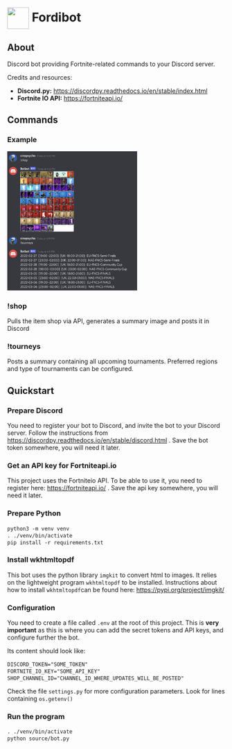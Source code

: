# <img src="https://raw.githack.com/FortAwesome/Font-Awesome/master/svgs/solid/ghost.svg" card_color="#40DBB0" width="50" height="50" style="vertical-align:middle"/> Fordibot

## About
Discord bot providing Fortnite-related commands to your Discord server.

Credits and resources:
* **Discord.py:** https://discordpy.readthedocs.io/en/stable/index.html
* **Fortnite IO API:** https://fortniteapi.io/

## Commands
### Example
<p>
  <img src="docs/images/example.png" width="300" title="Example">
</p>

### !shop
Pulls the item shop via API, generates a summary image and posts it in Discord
### !tourneys
Posts a summary containing all upcoming tournaments. Preferred regions and type of tournaments can be configured.

## Quickstart
### Prepare Discord
You need to register your bot to Discord, and invite the bot to your Discord server. Follow the instructions from https://discordpy.readthedocs.io/en/stable/discord.html . Save the bot token somewhere, you will need it later.

### Get an API key for Fortniteapi.io
This project uses the Fortniteio API. To be able to use it, you need to register here: https://fortniteapi.io/ . Save the api key somewhere, you will need it later.

### Prepare Python
```
python3 -m venv venv
. ./venv/bin/activate
pip install -r requirements.txt
```

### Install wkhtmltopdf
This bot uses the python library `imgkit` to convert html to images. It relies on the lightweight program `wkhtmltopdf` to be installed. Instructions about how to install `wkhtmltopdf`can be found here: https://pypi.org/project/imgkit/ 

### Configuration
You need to create a file called `.env` at the root of this project. This is **very important** as this is where you can add the secret tokens and API keys, and configure further the bot.

Its content should look like:
```
DISCORD_TOKEN="SOME_TOKEN"
FORTNITE_IO_KEY="SOME_API_KEY"
SHOP_CHANNEL_ID="CHANNEL_ID_WHERE_UPDATES_WILL_BE_POSTED"
```
Check the file `settings.py` for more configuration parameters. Look for lines containing `os.getenv()`

### Run the program
```
. ./venv/bin/activate
python source/bot.py
```
